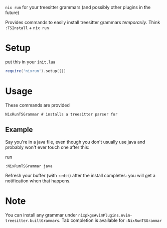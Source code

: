 `nix run` for your treesitter grammars (and possibly other plugins in the future)

Provides commands to easily install treesitter grammars _temporarily_. Think `:TSInstall` + `nix run`

# Setup

put this in your `init.lua`

```lua
require('nixrun').setup({})
```

# Usage

These commands are provided

```vim
NixRunTSGrammar # installs a treesitter parser for 
```
## Example

Say you're in a java file, even though you don't usually use java and probably won't ever touch one after this:

run

```vim
:NixRunTSGrammar java
```

Refresh your buffer (with `:edit`) after the install completes: you will get a notification when that happens.

# Note

You can install any grammar under `nixpkgs#vimPlugins.nvim-treesitter.builtGrammars`. Tab completion is available for `:NixRunTSGrammar`

